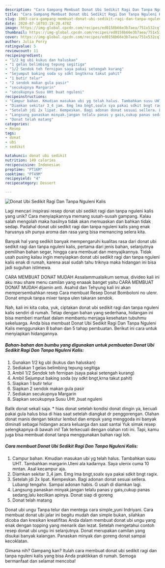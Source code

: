 ```yaml
---
description: "Cara Gampang Membuat Donat Ubi Sedikit Ragi Dan Tanpa Nguleni Kalis yang Lezat"
title: "Cara Gampang Membuat Donat Ubi Sedikit Ragi Dan Tanpa Nguleni Kalis yang Lezat"
slug: 1003-cara-gampang-membuat-donat-ubi-sedikit-ragi-dan-tanpa-nguleni-kalis-yang-lezat
date: 2020-07-16T03:19:20.478Z
image: https://img-global.cpcdn.com/recipes/ed0158b66e3b7aea/751x532cq70/donat-ubi-sedikit-ragi-dan-tanpa-nguleni-kalis-foto-resep-utama.jpg
thumbnail: https://img-global.cpcdn.com/recipes/ed0158b66e3b7aea/751x532cq70/donat-ubi-sedikit-ragi-dan-tanpa-nguleni-kalis-foto-resep-utama.jpg
cover: https://img-global.cpcdn.com/recipes/ed0158b66e3b7aea/751x532cq70/donat-ubi-sedikit-ragi-dan-tanpa-nguleni-kalis-foto-resep-utama.jpg
author: Julia Perry
ratingvalue: 5
reviewcount: 11
recipeingredient:
- "1/2 kg ubi kukus dan haluskan"
- "1 gelas belimbing tepung segitiga"
- "1/2 Sendok teh fernipan saya pakai setengah kurang"
- "Sejumput baking soda sy sdkt bngtkrna takut pahit"
- "1 butir telur"
- "2 sendok makan gula pasir"
- "secukupnya Margarin"
- "secukupnya Susu UHt buat nguleni"
recipeinstructions:
- "Campur bahan. Kmudian masukan ubi yg telah halus. Tambahkan susu UHT. Tambahkan margarin.Uleni ala kadarnya. Saya ulenix cuma 10 mntan. Asal kecampur aja."
- "Diamkan sekitar 3_4 jam. Emg lma bngt,soalx sya pakai sdkit bngt ragix."
- "Setelah jdi 2x lipat. Kempeskan. Bagi adonan donat sesuai sellera. Lubangi tengahx. Sampai adonan habis. G usah di diamkan lagi."
- "Langsung panaskan minyak.jangan telalu panas y gais,cukup panas sedang,lalu kecilkan apinya. Donat siap di goreng"
- "Donat telah matang"
categories:
- Resep
tags:
- donat
- ubi
- sedikit

katakunci: donat ubi sedikit 
nutrition: 149 calories
recipecuisine: Indonesian
preptime: "PT16M"
cooktime: "PT49M"
recipeyield: "4"
recipecategory: Dessert

---
```



![Donat Ubi Sedikit Ragi Dan Tanpa Nguleni Kalis](https://img-global.cpcdn.com/recipes/ed0158b66e3b7aea/751x532cq70/donat-ubi-sedikit-ragi-dan-tanpa-nguleni-kalis-foto-resep-utama.jpg)

Lagi mencari inspirasi resep donat ubi sedikit ragi dan tanpa nguleni kalis yang unik? Cara menyiapkannya memang susah-susah gampang. Kalau salah mengolah maka hasilnya tidak akan memuaskan dan bahkan tidak sedap. Padahal donat ubi sedikit ragi dan tanpa nguleni kalis yang enak harusnya sih punya aroma dan rasa yang bisa memancing selera kita.

Banyak hal yang sedikit banyak mempengaruhi kualitas rasa dari donat ubi sedikit ragi dan tanpa nguleni kalis, pertama dari jenis bahan, selanjutnya pemilihan bahan segar, hingga cara membuat dan menyajikannya. Tidak usah pusing kalau ingin menyiapkan donat ubi sedikit ragi dan tanpa nguleni kalis enak di rumah, karena asal sudah tahu triknya maka hidangan ini bisa jadi suguhan istimewa.

CARA MEMBUAT DONAT MUDAH Assalammualaikum semua, divideo kali ini aku mau share menu camilan yang enaaak banget yaitu CARA MEMBUAT DONAT MUDAH dijamin anti. Asahid dan Tehyung kali ini akan mempersembahkan resep Cara membuat Resep Donat Bomboloni no ulenr. Donat empuk tanpa mixer tanpa ulen takaran sendok.


Nah, kali ini kita coba, yuk, ciptakan donat ubi sedikit ragi dan tanpa nguleni kalis sendiri di rumah. Tetap dengan bahan yang sederhana, hidangan ini bisa memberi manfaat dalam membantu menjaga kesehatan tubuhmu sekeluarga. Anda bisa membuat Donat Ubi Sedikit Ragi Dan Tanpa Nguleni Kalis menggunakan 8 bahan dan 5 tahap pembuatan. Berikut ini cara untuk menyiapkan hidangannya.

<!--inarticleads1-->

##### Bahan-bahan dan bumbu yang digunakan untuk pembuatan Donat Ubi Sedikit Ragi Dan Tanpa Nguleni Kalis:

1. Gunakan 1/2 kg ubi (kukus dan haluskan)
1. Sediakan 1 gelas belimbing tepung segitiga
1. Ambil 1/2 Sendok teh fernipan (saya pakai setengah kurang)
1. Ambil Sejumput baking soda (sy sdkt bngt,krna takut pahit)
1. Siapkan 1 butir telur
1. Siapkan 2 sendok makan gula pasir
1. Sediakan secukupnya Margarin
1. Siapkan secukupnya Susu UHt ,buat nguleni


Balik donat sekali saja. * hias donat setelah kondisi donat dingin ya, kecuali pakai gula halus bisa di hias saat setelah diangkat dr penggorengan. Olahan donat manis dengan tekstur lembut dan empuk yang menggoda ini banyak diminati sebagai hidangan acara keluarga dan saat santai Yuk simak resep selengkapnya di bawah ini! Tak terkecuali dengan olahan roti ini. Tapi, kamu juga bisa membuat donat tanpa menggunakan bahan ragi loh. 

<!--inarticleads2-->

##### Cara membuat Donat Ubi Sedikit Ragi Dan Tanpa Nguleni Kalis:

1. Campur bahan. Kmudian masukan ubi yg telah halus. Tambahkan susu UHT. Tambahkan margarin.Uleni ala kadarnya. Saya ulenix cuma 10 mntan. Asal kecampur aja.
1. Diamkan sekitar 3_4 jam. Emg lma bngt,soalx sya pakai sdkit bngt ragix.
1. Setelah jdi 2x lipat. Kempeskan. Bagi adonan donat sesuai sellera. Lubangi tengahx. Sampai adonan habis. G usah di diamkan lagi.
1. Langsung panaskan minyak.jangan telalu panas y gais,cukup panas sedang,lalu kecilkan apinya. Donat siap di goreng
1. Donat telah matang


Donat ubi ungu Tanpa telur dan mentega cara simple_yuni Indriyani. Cara membuat donat ubi jalar ini begitu mudah dan simple bukan, silahkan dicoba dan kresikan kreatifitas Anda dalam membuat donat ubi ungu yang enak dengan topping yang menarik dan lezat. Setelah mengetahui contoh resep donat ubi ungu ini selanjutnya. Donat merupakan camilan yang disukai banyak kalangan. Panaskan minyak dan goreng donat sampai kecoklatan. 

Gimana nih? Gampang kan? Itulah cara membuat donat ubi sedikit ragi dan tanpa nguleni kalis yang bisa Anda praktikkan di rumah. Semoga bermanfaat dan selamat mencoba!

